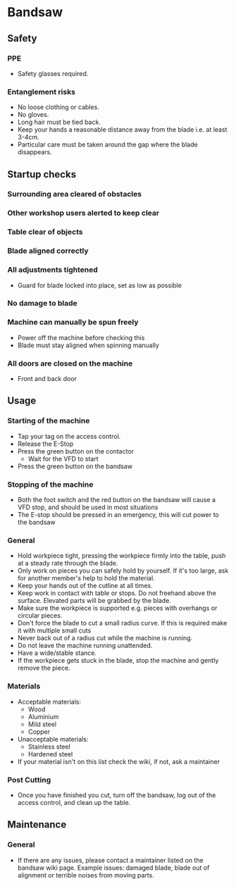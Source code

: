 # Bandsaw

## Safety

### PPE
 * Safety glasses required.

### Entanglement risks
 * No loose clothing or cables.
 * No gloves.
 * Long hair must be tied back.
 * Keep your hands a reasonable distance away from the blade i.e. at least 3-4cm.
 * Particular care must be taken around the gap where the blade disappears.

## Startup checks

### Surrounding area cleared of obstacles
### Other workshop users alerted to keep clear
### Table clear of objects
### Blade aligned correctly
### All adjustments tightened
 * Guard for blade locked into place, set as low as possible

### No damage to blade
### Machine can manually be spun freely
 * Power off the machine before checking this 
 * Blade must stay aligned when spinning manually

### All doors are closed on the machine
 * Front and back door

## Usage

### Starting of the machine
 * Tap your tag on the access control.
 * Release the E-Stop
 * Press the green button on the contactor
   * Wait for the VFD to start
 * Press the green button on the bandsaw

### Stopping of the machine
 * Both the foot switch and the red button on the bandsaw will cause a VFD stop, and should be used in most situations
 * The E-stop should be pressed in an emergency, this will cut power to the bandsaw

### General
 * Hold workpiece tight, pressing the workpiece firmly into the table, push at a steady rate through the blade.
 * Only work on pieces you can safely hold by yourself. If it's too large, ask for another member's help to hold the material.
 * Keep your hands out of the cutline at all times.
 * Keep work in contact with table or stops. Do not freehand above the surface. Elevated parts will be grabbed by the blade. 
 * Make sure the workpiece is supported e.g. pieces with overhangs or circular pieces.
 * Don't force the blade to cut a small radius curve. If this is required make it with multiple small cuts
 * Never back out of a radius cut while the machine is running.
 * Do not leave the machine running unattended.
 * Have a wide/stable stance.
 * If the workpiece gets stuck in the blade, stop the machine and gently remove the piece.

### Materials
 * Acceptable materials:
   * Wood
   * Aluminium
   * Mild steel
   * Copper
 * Unacceptable materials:
   * Stainless steel
   * Hardened steel
 * If your material isn't on this list check the wiki, if not, ask a maintainer

### Post Cutting
 * Once you have finished you cut, turn off the bandsaw, log out of the access control, and clean up the table.

## Maintenance

### General
 * If there are any issues, please contact a maintainer listed on the bandsaw wiki page. Example issues: damaged blade, blade out of alignment or terrible noises from moving parts.
